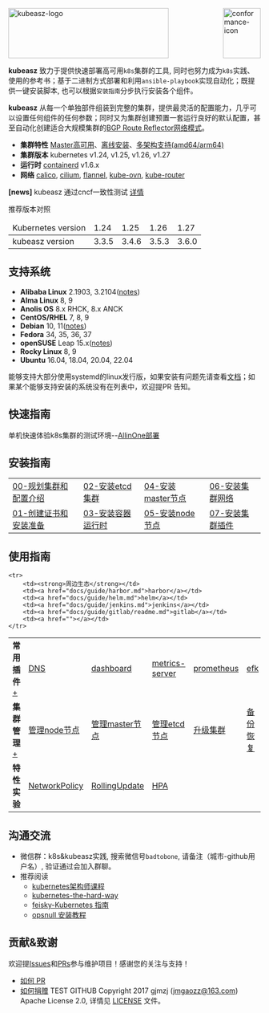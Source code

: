 <img alt="kubeasz-logo" width="320" height="100" src="pics/kubeasz.svg">  <a href="docs/mixes/conformance.md"><img align="right" alt="conformance-icon" width="75" height="100" src="https://www.cncf.io/wp-content/uploads/2020/07/certified_kubernetes_color-1.png"></a>

**kubeasz** 致力于提供快速部署高可用`k8s`集群的工具, 同时也努力成为`k8s`实践、使用的参考书；基于二进制方式部署和利用`ansible-playbook`实现自动化；既提供一键安装脚本, 也可以根据`安装指南`分步执行安装各个组件。

**kubeasz** 从每一个单独部件组装到完整的集群，提供最灵活的配置能力，几乎可以设置任何组件的任何参数；同时又为集群创建预置一套运行良好的默认配置，甚至自动化创建适合大规模集群的[BGP Route Reflector网络模式](docs/setup/network-plugin/calico-bgp-rr.md)。

- **集群特性** [Master高可用](docs/setup/00-planning_and_overall_intro.md#ha-architecture)、[离线安装](docs/setup/offline_install.md)、[多架构支持(amd64/arm64)](docs/setup/multi_platform.md)
- **集群版本** kubernetes v1.24, v1.25, v1.26, v1.27
- **运行时** [containerd](docs/setup/03-container_runtime.md) v1.6.x
- **网络** [calico](docs/setup/network-plugin/calico.md), [cilium](docs/setup/network-plugin/cilium.md), [flannel](docs/setup/network-plugin/flannel.md), [kube-ovn](docs/setup/network-plugin/kube-ovn.md), [kube-router](docs/setup/network-plugin/kube-router.md)


**[news]** kubeasz 通过cncf一致性测试 [详情](docs/mixes/conformance.md)

推荐版本对照

<table>
  <thead>
    <tr>
      <td>Kubernetes version</td>
      <td>1.24</td>
      <td>1.25</td>
      <td>1.26</td>
      <td>1.27</td>
    </tr>
  </thead>
  <tbody>
    <tr>
      <td>kubeasz version</td>
      <td>3.3.5</td>
      <td>3.4.6</td>
      <td>3.5.3</td>
      <td>3.6.0</td>
    </tr>
  </tbody>
</table>

## 支持系统

- **Alibaba Linux** 2.1903, 3.2104([notes](docs/setup/multi_os.md#Alibaba))
- **Alma Linux** 8, 9
- **Anolis OS** 8.x RHCK, 8.x ANCK
- **CentOS/RHEL** 7, 8, 9
- **Debian** 10, 11([notes](docs/setup/multi_os.md#Debian))
- **Fedora** 34, 35, 36, 37
- **openSUSE** Leap 15.x([notes](docs/setup/multi_os.md#openSUSE))
- **Rocky Linux** 8, 9
- **Ubuntu** 16.04, 18.04, 20.04, 22.04

能够支持大部分使用systemd的linux发行版，如果安装有问题先请查看[文档](docs/setup/multi_os.md)；如果某个能够支持安装的系统没有在列表中，欢迎提PR 告知。

## 快速指南

单机快速体验k8s集群的测试环境--[AllinOne部署](docs/setup/quickStart.md)

## 安装指南

<table border="0">
    <tr>
        <td><a href="docs/setup/00-planning_and_overall_intro.md">00-规划集群和配置介绍</a></td>
        <td><a href="docs/setup/02-install_etcd.md">02-安装etcd集群</a></td>
        <td><a href="docs/setup/04-install_kube_master.md">04-安装master节点</a></td>
        <td><a href="docs/setup/06-install_network_plugin.md">06-安装集群网络</a></td>
    </tr>
    <tr>
        <td><a href="docs/setup/01-CA_and_prerequisite.md">01-创建证书和安装准备</a></td>
        <td><a href="docs/setup/03-container_runtime.md">03-安装容器运行时</a></td>
        <td><a href="docs/setup/05-install_kube_node.md">05-安装node节点</a></td>
        <td><a href="docs/setup/07-install_cluster_addon.md">07-安装集群插件</a></td>
    </tr>
</table>

## 使用指南

<table border="0">
    <tr>
        <td><strong>常用插件</strong><a href="docs/guide/index.md">+</a></td>
        <td><a href="docs/guide/kubedns.md">DNS</a></td>
        <td><a href="docs/guide/dashboard.md">dashboard</a></td>
        <td><a href="docs/guide/metrics-server.md">metrics-server</a></td>
        <td><a href="docs/guide/prometheus.md">prometheus</a></td>
        <td><a href="docs/guide/efk.md">efk</a></td>
    </tr>
    <tr>
        <td><strong>集群管理</strong><a href="docs/op/op-index.md">+</a></td>
        <td><a href="docs/op/op-node.md">管理node节点</a></td>
        <td><a href="docs/op/op-master.md">管理master节点</a></td>
        <td><a href="docs/op/op-etcd.md">管理etcd节点</a></td>
        <td><a href="docs/op/upgrade.md">升级集群</a></td>
        <td><a href="docs/op/cluster_restore.md">备份恢复</a></td>
    </tr>
    <tr>
        <td><strong>特性实验</strong></td>
        <td><a href="docs/guide/networkpolicy.md">NetworkPolicy</a></td>
        <td><a href="docs/guide/rollingupdateWithZeroDowntime.md">RollingUpdate</a></td>
        <td><a href="docs/guide/hpa.md">HPA</a></td>
        <td><a href=""></a></td>
        <td><a href=""></a></td>
    </tr>
  
    <tr>
        <td><strong>周边生态</strong></td>
        <td><a href="docs/guide/harbor.md">harbor</a></td>
        <td><a href="docs/guide/helm.md">helm</a></td>
        <td><a href="docs/guide/jenkins.md">jenkins</a></td>
        <td><a href="docs/guide/gitlab/readme.md">gitlab</a></td>    
        <td><a href=""></a></td>
    </tr>
</table>

## 沟通交流

- 微信群：k8s&kubeasz实践, 搜索微信号`badtobone`, 请备注（城市-github用户名）, 验证通过会加入群聊。
- 推荐阅读
  - [kubernetes架构师课程](https://www.toutiao.com/c/user/token/MS4wLjABAAAA0YFomuMNm87NNysXeUsQdI0Tt3gOgz8WG_0B3MzxsmI/?tab=article)
  - [kubernetes-the-hard-way](https://github.com/kelseyhightower/kubernetes-the-hard-way)
  - [feisky-Kubernetes 指南](https://github.com/feiskyer/kubernetes-handbook/blob/master/SUMMARY.md)
  - [opsnull 安装教程](https://github.com/opsnull/follow-me-install-kubernetes-cluster)

## 贡献&致谢

欢迎提[Issues](https://github.com/easzlab/kubeasz/issues)和[PRs](docs/mixes/HowToContribute.md)参与维护项目！感谢您的关注与支持！
- [如何 PR](docs/mixes/HowToContribute.md)
- [如何捐赠](docs/mixes/donate.md)
TEST GITHUB
Copyright 2017 gjmzj (jmgaozz@163.com) Apache License 2.0, 详情见 [LICENSE](docs/mixes/LICENSE) 文件。
